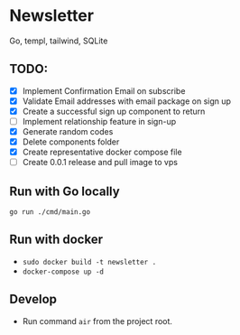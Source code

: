 # Newsletter

Go, templ, tailwind, SQLite

## TODO:

-[X] Implement Confirmation Email on subscribe  
-[X] Validate Email addresses with email package on sign up  
-[X] Create a successful sign up component to return  
-[ ] Implement relationship feature in sign-up  
-[X] Generate random codes  
-[X] Delete components folder  
-[X] Create representative docker compose file  
-[ ] Create 0.0.1 release and pull image to vps

## Run with Go locally

`go run ./cmd/main.go`

## Run with docker

- `sudo docker build -t newsletter .`
- `docker-compose up -d`


## Develop

- Run command `air` from the project root.


